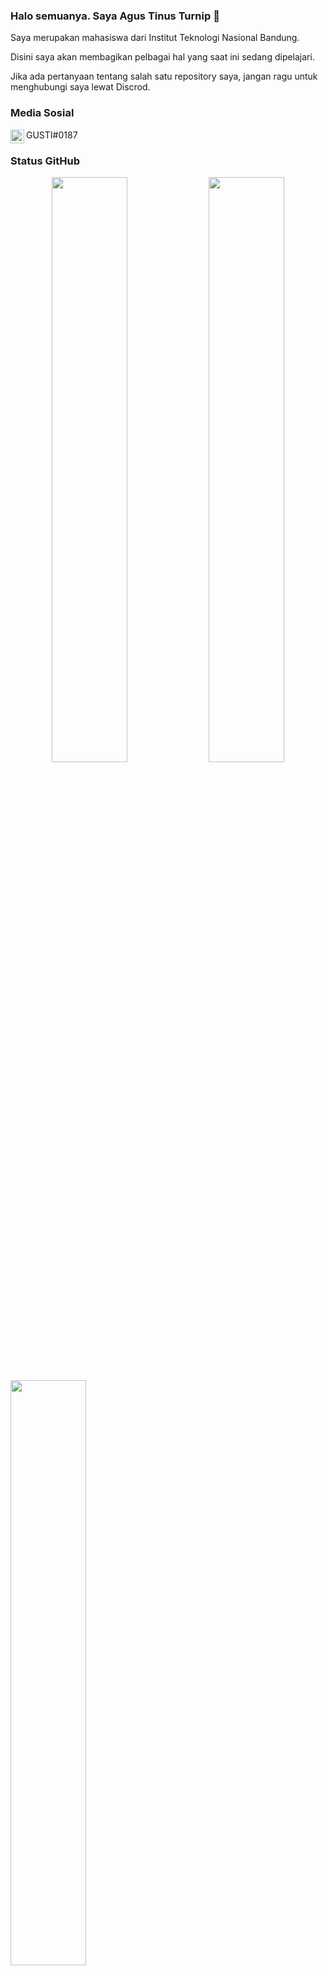 ### Halo semuanya. Saya Agus Tinus Turnip 👋

Saya merupakan mahasiswa dari Institut Teknologi Nasional Bandung.

Disini saya akan membagikan pelbagai hal yang saat ini sedang dipelajari.

Jika ada pertanyaan tentang salah satu repository saya, jangan ragu untuk menghubungi saya lewat Discrod. 

### Media Sosial
<img align="left" alt="http://discordapp.com/users/572766938275643402" width="22px" src="https://cdn.jsdelivr.net/npm/simple-icons@v3/icons/discord.svg" />GUSTI#0187
<br>

### Status GitHub

<p align="center">
  <img width="49%" src="https://github-readme-stats.vercel.app/api?username=tinusagusss&show_icons=true&theme=default" />
  <img width="49%" src="https://github-readme-streak-stats.herokuapp.com/?user=tinusagusss&theme=default" />
</p>
<img width="49%" src="https://github-readme-stats.vercel.app/api/top-langs/?username=tinusagusss&theme=default" />

